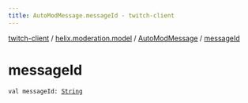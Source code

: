 ```yaml
---
title: AutoModMessage.messageId - twitch-client
---
```


[twitch-client](../../index.html) / [helix.moderation.model](../index.html) / [AutoModMessage](index.html) / [messageId](./message-id.html)

# messageId

`val messageId: `[`String`](https://kotlinlang.org/api/latest/jvm/stdlib/kotlin/-string/index.html)
